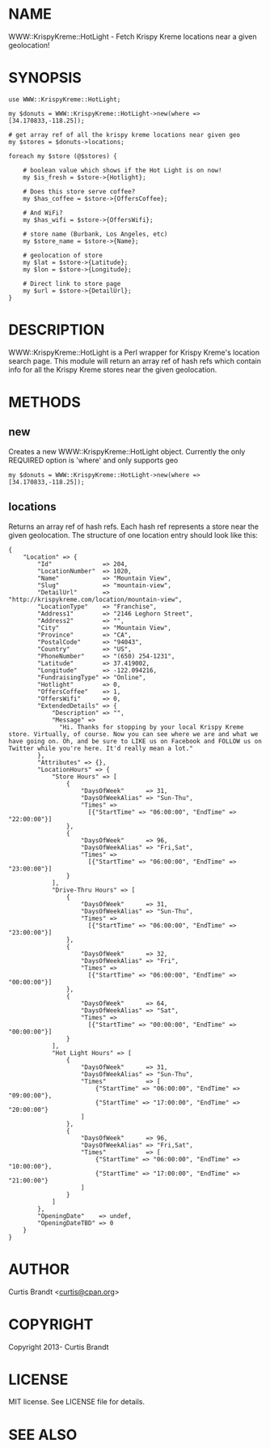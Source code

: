 # NAME

WWW::KrispyKreme::HotLight - Fetch Krispy Kreme locations near a given geolocation!

# SYNOPSIS

    use WWW::KrispyKreme::HotLight;

    my $donuts = WWW::KrispyKreme::HotLight->new(where => [34.170833,-118.25]);

    # get array ref of all the krispy kreme locations near given geo
    my $stores = $donuts->locations;

    foreach my $store (@$stores) {

        # boolean value which shows if the Hot Light is on now!
        my $is_fresh = $store->{Hotlight};

        # Does this store serve coffee?
        my $has_coffee = $store->{OffersCoffee};

        # And WiFi?
        my $has_wifi = $store->{OffersWifi};

        # store name (Burbank, Los Angeles, etc)
        my $store_name = $store->{Name};

        # geolocation of store
        my $lat = $store->{Latitude};
        my $lon = $store->{Longitude};

        # Direct link to store page
        my $url = $store->{DetailUrl};
    }

# DESCRIPTION

WWW::KrispyKreme::HotLight is a Perl wrapper for Krispy Kreme's location search
page.  This module will return an array ref of hash refs which contain info for
all the Krispy Kreme stores near the given geolocation.

# METHODS

## new

Creates a new WWW::KrispyKreme::HotLight object.  Currently the only REQUIRED
option is 'where' and only supports geo

    my $donuts = WWW::KrispyKreme::HotLight->new(where => [34.170833,-118.25]);

## locations

Returns an array ref of hash refs.  Each hash ref represents a store near the
given geolocation.  The structure of one location entry should look like this:

    {
        "Location" => {
            "Id"              => 204,
            "LocationNumber"  => 1020,
            "Name"            => "Mountain View",
            "Slug"            => "mountain-view",
            "DetailUrl"       => "http://krispykreme.com/location/mountain-view",
            "LocationType"    => "Franchise",
            "Address1"        => "2146 Leghorn Street",
            "Address2"        => "",
            "City"            => "Mountain View",
            "Province"        => "CA",
            "PostalCode"      => "94043",
            "Country"         => "US",
            "PhoneNumber"     => "(650) 254-1231",
            "Latitude"        => 37.419002,
            "Longitude"       => -122.094216,
            "FundraisingType" => "Online",
            "Hotlight"        => 0,
            "OffersCoffee"    => 1,
            "OffersWifi"      => 0,
            "ExtendedDetails" => {
                "Description" => "",
                "Message" =>
                  "Hi. Thanks for stopping by your local Krispy Kreme store. Virtually, of course. Now you can see where we are and what we have going on. Oh, and be sure to LIKE us on Facebook and FOLLOW us on Twitter while you're here. It'd really mean a lot."
            },
            "Attributes" => {},
            "LocationHours" => {
                "Store Hours" => [
                    {
                        "DaysOfWeek"      => 31,
                        "DaysOfWeekAlias" => "Sun-Thu",
                        "Times" =>
                          [{"StartTime" => "06:00:00", "EndTime" => "22:00:00"}]
                    },
                    {
                        "DaysOfWeek"      => 96,
                        "DaysOfWeekAlias" => "Fri,Sat",
                        "Times" =>
                          [{"StartTime" => "06:00:00", "EndTime" => "23:00:00"}]
                    }
                ],
                "Drive-Thru Hours" => [
                    {
                        "DaysOfWeek"      => 31,
                        "DaysOfWeekAlias" => "Sun-Thu",
                        "Times" =>
                          [{"StartTime" => "06:00:00", "EndTime" => "23:00:00"}]
                    },
                    {
                        "DaysOfWeek"      => 32,
                        "DaysOfWeekAlias" => "Fri",
                        "Times" =>
                          [{"StartTime" => "06:00:00", "EndTime" => "00:00:00"}]
                    },
                    {
                        "DaysOfWeek"      => 64,
                        "DaysOfWeekAlias" => "Sat",
                        "Times" =>
                          [{"StartTime" => "00:00:00", "EndTime" => "00:00:00"}]
                    }
                ],
                "Hot Light Hours" => [
                    {
                        "DaysOfWeek"      => 31,
                        "DaysOfWeekAlias" => "Sun-Thu",
                        "Times"           => [
                            {"StartTime" => "06:00:00", "EndTime" => "09:00:00"},
                            {"StartTime" => "17:00:00", "EndTime" => "20:00:00"}
                        ]
                    },
                    {
                        "DaysOfWeek"      => 96,
                        "DaysOfWeekAlias" => "Fri,Sat",
                        "Times"           => [
                            {"StartTime" => "06:00:00", "EndTime" => "10:00:00"},
                            {"StartTime" => "17:00:00", "EndTime" => "21:00:00"}
                        ]
                    }
                ]
            },
            "OpeningDate"    => undef,
            "OpeningDateTBD" => 0
        }
    }

# AUTHOR

Curtis Brandt &lt;curtis@cpan.org>

# COPYRIGHT

Copyright 2013- Curtis Brandt

# LICENSE

MIT license.  See LICENSE file for details.

# SEE ALSO
